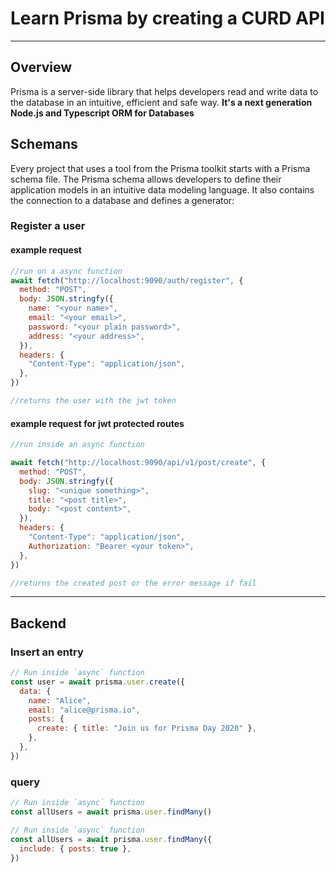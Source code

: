 # Learn Prisma by creating a CURD API

<hr/>

## Overview

<p>
Prisma is a server-side library that helps developers read and write data to the database in an intuitive, efficient and safe way.
<b>It's a next generation Node.js and Typescript ORM for Databases</b>
</p>

## Schemans

<p>
Every project that uses a tool from the Prisma toolkit starts with a Prisma schema file. The Prisma schema allows developers to define their application models in an intuitive data modeling language. It also contains the connection to a database and defines a generator:
</p>

### Register a user

#### example request

```javascript
//run on a async function
await fetch("http://localhost:9090/auth/register", {
  method: "POST",
  body: JSON.stringfy({
    name: "<your name>",
    email: "<your email>",
    password: "<your plain password>",
    address: "<your address>",
  }),
  headers: {
    "Content-Type": "application/json",
  },
})

//returns the user with the jwt token
```

#### example request for jwt protected routes

```javascript
//run inside an async function

await fetch("http://localhost:9090/api/v1/post/create", {
  method: "POST",
  body: JSON.stringfy({
    slug: "<unique something>",
    title: "<post title>",
    body: "<post content>",
  }),
  headers: {
    "Content-Type": "application/json",
    Authorization: "Bearer <your token>",
  },
})

//returns the created post or the error message if fail
```

<hr/>

## Backend

### Insert an entry

```javascript
// Run inside `async` function
const user = await prisma.user.create({
  data: {
    name: "Alice",
    email: "alice@prisma.io",
    posts: {
      create: { title: "Join us for Prisma Day 2020" },
    },
  },
})
```

### query

```javascript
// Run inside `async` function
const allUsers = await prisma.user.findMany()

// Run inside `async` function
const allUsers = await prisma.user.findMany({
  include: { posts: true },
})
```
